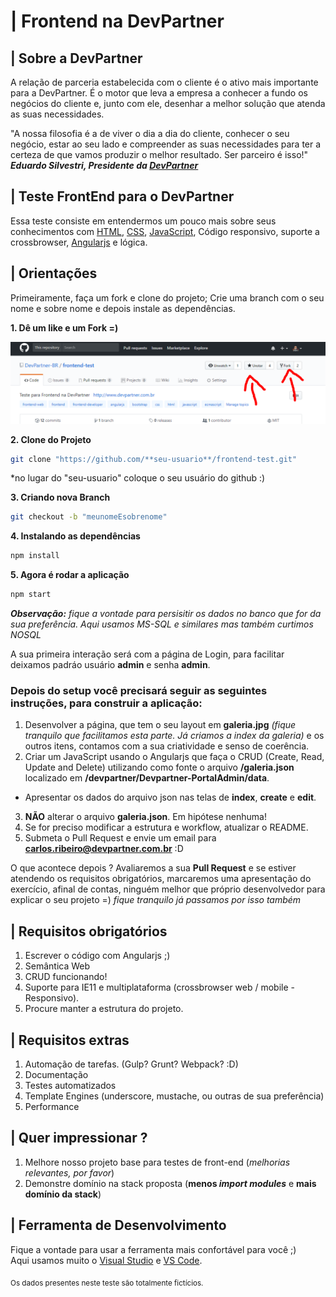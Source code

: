 # | Frontend na DevPartner

## | Sobre a DevPartner

A relação de parceria estabelecida com o cliente é o ativo mais importante para a DevPartner. É o motor que leva a empresa a conhecer a fundo os negócios do cliente e, junto com ele, desenhar a melhor solução que atenda as suas necessidades.

"A nossa filosofia é a de viver o dia a dia do cliente, conhecer o seu negócio, estar ao seu lado e compreender as suas necessidades para ter a certeza de que vamos produzir o melhor resultado. Ser parceiro é isso!"  
 ***Eduardo Silvestri, Presidente da [DevPartner](http://devpartner.com.br/)***

## | Teste FrontEnd para o DevPartner
Essa teste consiste em entendermos um pouco mais sobre seus conhecimentos com [HTML](https://www.w3schools.com/tags/default.asp), [CSS](https://www.w3schools.com/cssref/default.asp),
[JavaScript](https://developer.mozilla.org/en-US/docs/Web/JavaScript/Language_Resources), Código responsivo, suporte a crossbrowser, [Angularjs](https://github.com/angular/angular.js) e lógica.

## | Orientações
Primeiramente, faça um fork e clone do projeto;
Crie uma branch com o seu nome e sobre nome e depois instale as dependências.   

**1. Dê um like e um Fork =)**

![alt text](./assets/image01.png "imagem fork")

**2. Clone do Projeto**
```sh
git clone "https://github.com/**seu-usuario**/frontend-test.git"
```
*no lugar do "seu-usuario" coloque o seu usuário do github :)

**3. Criando nova Branch**
```sh
git checkout -b "meunomeEsobrenome"
```
**4. Instalando as dependências**

```sh
npm install
```

**5. Agora é rodar a aplicação**
```sh
npm start
```

***Observação:** fique a vontade para persisitir os dados no banco que for da sua preferência. Aqui usamos MS-SQL e similares mas também curtimos NOSQL*

A sua primeira interação será com a página de Login, para facilitar deixamos padráo usuário **admin** e senha **admin**.

### Depois do setup você precisará seguir as seguintes instruções, para construir a aplicação:

1. Desenvolver a página, que tem o seu layout em **galeria.jpg** *(fique tranquilo que facilitamos esta parte. Já criamos a index da galeria)* e os outros itens, contamos com a sua criatividade e senso de coerência.
2. Criar um JavaScript usando o Angularjs que faça o CRUD (Create, Read, Update and Delete) utilizando como fonte o arquivo **/galeria.json** localizado em **/devpartner/Devpartner-PortalAdmin/data**.
  * Apresentar os dados do arquivo json nas telas de **index**, **create** e **edit**.
3.  **NÃO** alterar o arquivo **galeria.json**. Em hipótese nenhuma!
4. Se for preciso modificar a estrutura e workflow, atualizar o README.
5. Submeta o Pull Request e envie um email para **carlos.ribeiro@devpartner.com.br** :D

O que acontece depois ?
Avaliaremos a sua **Pull Request** e se estiver atendendo os requisitos obrigatórios, marcaremos uma apresentação do exercício, afinal de contas, ninguém melhor que próprio desenvolvedor para explicar o seu projeto =)
*fique tranquilo já passamos por isso também*

## | Requisitos obrigatórios
1. Escrever o código com Angularjs  ;)
2. Semântica Web 
3. CRUD funcionando!
4. Suporte para IE11 e multiplataforma (crossbrowser web / mobile - Responsivo).
5. Procure manter a estrutura do projeto.

## | Requisitos extras 
1. Automação de tarefas. (Gulp? Grunt? Webpack? :D)
2. Documentação
3. Testes automatizados
4. Template Engines (underscore, mustache, ou outras de sua preferência)
5. Performance

## | Quer impressionar ?
1. Melhore nosso projeto base para testes de front-end (*melhorias relevantes, por favor*)
2. Demonstre domínio na stack proposta (**menos *import modules*** e **mais domínio da stack**)

## | Ferramenta de Desenvolvimento

Fique a vontade para usar a ferramenta mais confortável para você ;)   
Aqui usamos muito o [Visual Studio](https://www.visualstudio.com/) e [VS Code](https://code.visualstudio.com/).


<sub>Os dados presentes neste teste são totalmente fictícios.</sub>
